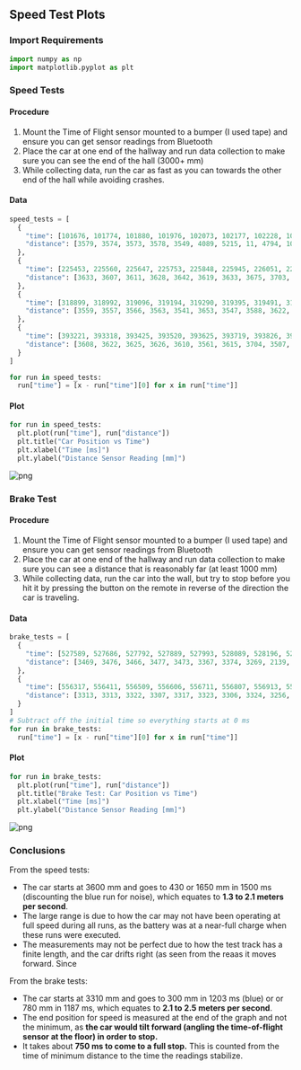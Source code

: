 ## Speed Test Plots

### Import Requirements


```python
import numpy as np
import matplotlib.pyplot as plt
```

### Speed Tests

#### Procedure
1. Mount the Time of Flight sensor mounted to a bumper (I used tape) and ensure you can get sensor readings from Bluetooth
2. Place the car at one end of the hallway and run data collection to make sure you can see the end of the hall (3000+ mm)
3. While collecting data, run the car as fast as you can towards the other end of the hall while avoiding crashes.

#### Data


```python
speed_tests = [
  {
    "time": [101676, 101774, 101880, 101976, 102073, 102177, 102228, 102333, 102385, 102483, 102579, 102684, 102782, 102879, 102986, 103081, 103187, 103283, 103391, 103485, 103589, 103684, 103789, 103883, 103991, 104078, 104176, 104282, 104380, 104484, 104582],
    "distance": [3579, 3574, 3573, 3578, 3549, 4089, 5215, 11, 4794, 105, 63, 85, 60, 26, 32, 31, 24, 3510, 773, 299, 466, 1285, 786, 944, 681, 711, 149, 63, 61, 62, 68]
  },
  {
    "time": [225453, 225560, 225647, 225753, 225848, 225945, 226051, 226146, 226244, 226340, 226444, 226542, 226648, 226743, 226848, 226941, 227048, 227142, 227239, 227337, 227442, 227535, 227642, 227736, 227834, 227939, 228032, 228138, 228234, 228339],
    "distance": [3633, 3607, 3611, 3628, 3642, 3619, 3633, 3675, 3703, 3662, 3682, 3682, 3670, 3738, 3665, 3529, 3262, 2888, 2570, 2267, 1935, 1547, 1258, 555, 194, 290, 339, 385, 416, 430]
  },
  {
    "time": [318899, 318992, 319096, 319194, 319290, 319395, 319491, 319597, 319691, 319795, 319889, 319995, 320088, 320192, 320289, 320387, 320483, 320587, 320681, 320787, 320882, 320987, 321083, 321190, 321284, 321382, 321479, 321583, 321677, 321783],
    "distance": [3559, 3557, 3566, 3563, 3541, 3653, 3547, 3588, 3622, 3631, 3665, 3651, 3688, 3761, 3691, 3618, 3515, 3483, 3276, 2998, 2928, 2741, 2595, 2454, 2328, 2189, 2056, 1912, 1768, 1654]
  },
  {
    "time": [393221, 393318, 393425, 393520, 393625, 393719, 393826, 393923, 394027, 394125, 394222, 394329, 394424, 394530, 394626, 394731, 394828, 394926, 395022, 395120, 395226, 395319, 395424, 395518, 395622, 395717, 395814, 395918, 396013, 396111],
    "distance": [3608, 3622, 3625, 3626, 3610, 3561, 3615, 3704, 3507, 3582, 3513, 3588, 3541, 3689, 3620, 3469, 3323, 3142, 2912, 2704, 2403, 2289, 2137, 1933, 1663, 1391, 840, 638, 500, 424]
  }
]

for run in speed_tests:
  run["time"] = [x - run["time"][0] for x in run["time"]]
```

#### Plot


```python
for run in speed_tests:
  plt.plot(run["time"], run["distance"])
  plt.title("Car Position vs Time")
  plt.xlabel("Time [ms]")
  plt.ylabel("Distance Sensor Reading [mm]")
```


    
![png](output_8_0.png)
    


### Brake Test

#### Procedure
1. Mount the Time of Flight sensor mounted to a bumper (I used tape) and ensure you can get sensor readings from Bluetooth
2. Place the car at one end of the hallway and run data collection to make sure you can see a distance that is reasonably far (at least 1000 mm)
3. While collecting data, run the car into the wall, but try to stop before you hit it by pressing the button on the remote in reverse of the direction the car is traveling.

#### Data


```python
brake_tests = [
  {
    "time": [527589, 527686, 527792, 527889, 527993, 528089, 528196, 528290, 528396, 528493, 528590, 528694, 528792, 528889, 528987, 529091, 529187, 529291, 529384, 529488, 529581, 529685, 529778, 529882, 529975, 530079, 530172, 530277, 530375, 530479],
    "distance": [3469, 3476, 3466, 3477, 3473, 3367, 3374, 3269, 2139, 1590, 1174, 741, 349, 187, 137, 119, 168, 203, 259, 287, 298, 298, 300, 298, 298, 297, 299, 301, 300, 300]
  },
  {
    "time": [556317, 556411, 556509, 556606, 556711, 556807, 556913, 557007, 557113, 557207, 557304, 557410, 557504, 557610, 557704, 557812, 557906, 558010, 558103, 558207, 558300, 558404, 558497, 558604, 558700, 558804, 558900, 559004, 559100, 559204],
    "distance": [3313, 3313, 3322, 3307, 3317, 3323, 3306, 3324, 3256, 2672, 1844, 1364, 874, 506, 422, 447, 715, 710, 848, 794, 788, 782, 784, 786, 787, 783, 787, 782, 782, 780]
  }
]
# Subtract off the initial time so everything starts at 0 ms
for run in brake_tests:
  run["time"] = [x - run["time"][0] for x in run["time"]]
```

#### Plot


```python
for run in brake_tests:
  plt.plot(run["time"], run["distance"])
  plt.title("Brake Test: Car Position vs Time")
  plt.xlabel("Time [ms]")
  plt.ylabel("Distance Sensor Reading [mm]")
```


    
![png](output_12_0.png)
    


### Conclusions

From the speed tests:
- The car starts at 3600 mm and goes to 430 or 1650 mm in 1500 ms (discounting the blue run for noise), which equates to **1.3 to 2.1 meters per second**. 
- The large range is due to how the car may not have been operating at full speed during all runs, as the battery was at a near-full charge when these runs were executed.
- The measurements may not be perfect due to how the test track has a finite length, and the car drifts right (as seen from the reaas it moves forward. Since 

From the brake tests:
- The car starts at 3310 mm and goes to 300 mm in 1203 ms (blue) or or 780 mm in 1187 ms, which equates to **2.1 to 2.5 meters per second**. 
- The end position for speed is measured at the end of the graph and not the minimum, as **the car would tilt forward (angling the time-of-flight sensor at the floor) in order to stop.** 
- It takes about **750 ms to come to a full stop.** This is counted from the time of minimum distance to the time the readings stabilize.

